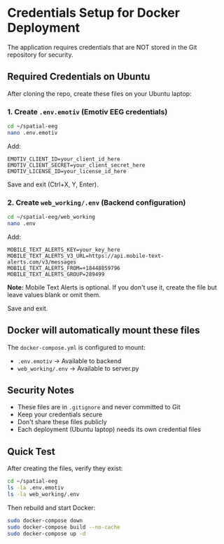 # Credentials Setup for Docker Deployment

The application requires credentials that are NOT stored in the Git repository for security.

## Required Credentials on Ubuntu

After cloning the repo, create these files on your Ubuntu laptop:

### 1. Create `.env.emotiv` (Emotiv EEG credentials)

```bash
cd ~/spatial-eeg
nano .env.emotiv
```

Add:
```env
EMOTIV_CLIENT_ID=your_client_id_here
EMOTIV_CLIENT_SECRET=your_client_secret_here
EMOTIV_LICENSE_ID=your_license_id_here
```

Save and exit (Ctrl+X, Y, Enter).

### 2. Create `web_working/.env` (Backend configuration)

```bash
cd ~/spatial-eeg/web_working
nano .env
```

Add:
```env
MOBILE_TEXT_ALERTS_KEY=your_key_here
MOBILE_TEXT_ALERTS_V3_URL=https://api.mobile-text-alerts.com/v3/messages
MOBILE_TEXT_ALERTS_FROM=+18448859796
MOBILE_TEXT_ALERTS_GROUP=289499
```

**Note:** Mobile Text Alerts is optional. If you don't use it, create the file but leave values blank or omit them.

Save and exit.

## Docker will automatically mount these files

The `docker-compose.yml` is configured to mount:
- `.env.emotiv` → Available to backend
- `web_working/.env` → Available to server.py

## Security Notes

- These files are in `.gitignore` and never committed to Git
- Keep your credentials secure
- Don't share these files publicly
- Each deployment (Ubuntu laptop) needs its own credential files

## Quick Test

After creating the files, verify they exist:
```bash
cd ~/spatial-eeg
ls -la .env.emotiv
ls -la web_working/.env
```

Then rebuild and start Docker:
```bash
sudo docker-compose down
sudo docker-compose build --no-cache
sudo docker-compose up -d
```
